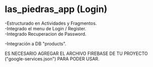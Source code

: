 # las_piedras_app (Login)

-Estructurado en Actividades y Fragmentos.                                                                                                                                          
-Integrado el menu de Login / Register.                                                                                                                                                                                                                                                        
-Integrado Recuperacion de Password.                                                                       
                                                                                                          
-Integración a DB "products".                                                                       

ES NECESARIO AGREGAR EL ARCHIVO FIREBASE DE TU PROYECTO ("google-services.json") PARA PODER USAR.



